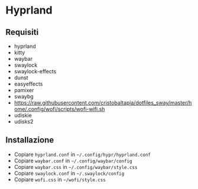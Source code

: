 # Hyprland

## Requisiti

* hyprland
* kitty
* waybar
* swaylock
* swaylock-effects
* dunst
* easyeffects
* pamixer
* swaybg
* https://raw.githubusercontent.com/cristobaltapia/dotfiles_sway/master/home/.config/wofi/scripts/wofi-wifi.sh
* udiskie
* udisks2

## Installazione

* Copiare `hyprland.conf` in `~/.config/hypr/hyprland.conf`
* Copiare `waybar.conf` in `~/.config/waybar/config`
* Copiare `waybar.css` in `~/.config/waybar/style.css`
* Copiare `swaylock.conf` in `~/.swaylock/config`
* Copiare `wofi.css` in `~/wofi/style.css`
